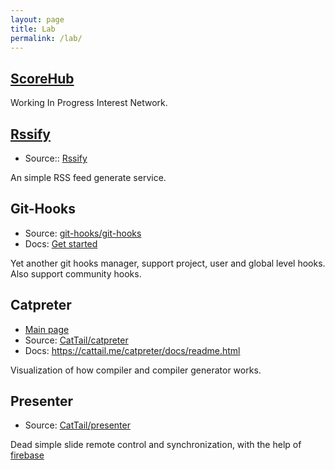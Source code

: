 ```yaml
---
layout: page
title: Lab
permalink: /lab/
---
```


## [ScoreHub](https://scorehub.cattail.me/)

Working In Progress Interest Network.

## [Rssify](https://rssify.now.sh)

* Source:: [Rssify](https://github.com/CatTail/rssify)

An simple RSS feed generate service.

## Git-Hooks

* Source: [git-hooks/git-hooks](https://github.com/git-hooks/git-hooks)
* Docs: [Get started](https://github.com/git-hooks/git-hooks/wiki/Get-Started)

Yet another git hooks manager, support project, user and global level hooks. Also support community hooks.

## Catpreter

* [Main page](http://cattail.github.io/catpreter)
* Source: [CatTail/catpreter](https://github.com/cattail/catpreter)
* Docs: https://cattail.me/catpreter/docs/readme.html

Visualization of how compiler and compiler generator works.

## Presenter

* Source: [CatTail/presenter](https://github.com/CatTail/presenter)

Dead simple slide remote control and synchronization, with the help of [firebase](https://www.firebase.com/)
